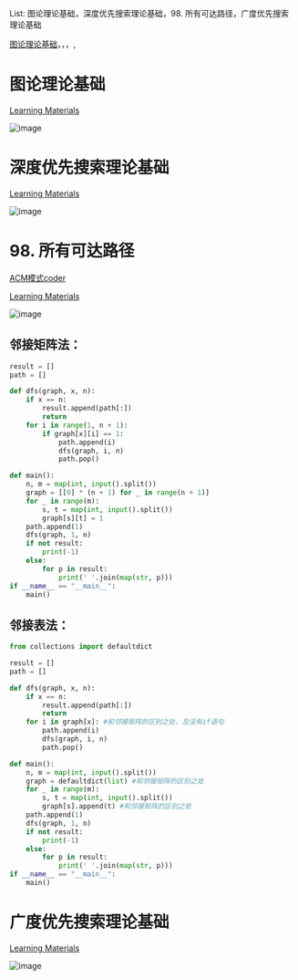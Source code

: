 List: 图论理论基础，深度优先搜索理论基础，98. 所有可达路径，广度优先搜索理论基础

[图论理论基础](#01)，[](#02)，[](#03)，[](#04),[](#05)

# <span id="01">图论理论基础</span>

[Learning Materials](https://programmercarl.com/kamacoder/%E5%9B%BE%E8%AE%BA%E7%90%86%E8%AE%BA%E5%9F%BA%E7%A1%80.html)

![image](../images/graph-theory-1.png)

# <span id="02">深度优先搜索理论基础</span>

[Learning Materials](https://programmercarl.com/kamacoder/%E5%9B%BE%E8%AE%BA%E6%B7%B1%E6%90%9C%E7%90%86%E8%AE%BA%E5%9F%BA%E7%A1%80.html)

![image](../images/graph-theory-2.png)

# <span id="03">98. 所有可达路径</span>

[ACM模式coder](https://kamacoder.com/problempage.php?pid=1170) 

[Learning Materials](https://programmercarl.com/kamacoder/0098.%E6%89%80%E6%9C%89%E5%8F%AF%E8%BE%BE%E8%B7%AF%E5%BE%84.html)

![image](../images/graph-theory-3.png)

## 邻接矩阵法：

```python
result = []
path = []

def dfs(graph, x, n):
    if x == n:
        result.append(path[:])
        return
    for i in range(1, n + 1):
        if graph[x][i] == 1:
            path.append(i)
            dfs(graph, i, n)
            path.pop()

def main():
    n, m = map(int, input().split())
    graph = [[0] * (n + 1) for _ in range(n + 1)]
    for _ in range(m):
        s, t = map(int, input().split())
        graph[s][t] = 1
    path.append(1)
    dfs(graph, 1, n)
    if not result:
        print(-1)
    else:
        for p in result:
            print(' '.join(map(str, p)))
if __name__ == "__main__":
    main()
```

## 邻接表法：

```python
from collections import defaultdict

result = []
path = []

def dfs(graph, x, n):
    if x == n:
        result.append(path[:])
        return
    for i in graph[x]: #和邻接矩阵的区别之处，及没有if语句
        path.append(i)
        dfs(graph, i, n)
        path.pop()

def main():
    n, m = map(int, input().split())
    graph = defaultdict(list) #和邻接矩阵的区别之处
    for _ in range(m):
        s, t = map(int, input().split())
        graph[s].append(t) #和邻接矩阵的区别之处
    path.append(1)
    dfs(graph, 1, n)
    if not result:
        print(-1)
    else:
        for p in result:
            print(' '.join(map(str, p)))
if __name__ == "__main__":
    main()
```


# <span id="04">广度优先搜索理论基础</span> 

[Learning Materials](https://programmercarl.com/kamacoder/%E5%9B%BE%E8%AE%BA%E5%B9%BF%E6%90%9C%E7%90%86%E8%AE%BA%E5%9F%BA%E7%A1%80.html)

![image](../images/graph-theory-4.png)

